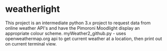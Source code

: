 # weatherlight
This project is an intermediate python 3.x project to request data from online weather API's and have the Pimoroni Moodlight display an appropriate colour scheme.
myWeather2_github.py - uses openweathermap.org api to get current weather at a location, then print out on current terminal view.

